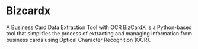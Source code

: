 # Bizcardx
A Business Card Data Extraction Tool with OCR BizCardX is a Python-based tool that simplifies the process of extracting and managing information from business cards using Optical Character Recognition (OCR).
